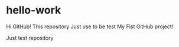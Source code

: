 # hello-work

Hi GitHub!
This repository Just use to be test My Fist GitHub project!

Just test repository 
